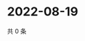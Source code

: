 # 2022-08-19

共 0 条

<!-- BEGIN WEIBO -->
<!-- 最后更新时间 Fri Aug 19 2022 16:20:31 GMT+0800 (China Standard Time) -->

<!-- END WEIBO -->
